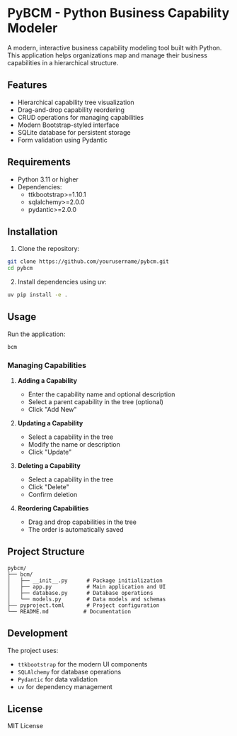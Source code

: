 # PyBCM - Python Business Capability Modeler

A modern, interactive business capability modeling tool built with Python. This application helps organizations map and manage their business capabilities in a hierarchical structure.

## Features

- Hierarchical capability tree visualization
- Drag-and-drop capability reordering
- CRUD operations for managing capabilities
- Modern Bootstrap-styled interface
- SQLite database for persistent storage
- Form validation using Pydantic

## Requirements

- Python 3.11 or higher
- Dependencies:
  - ttkbootstrap>=1.10.1
  - sqlalchemy>=2.0.0
  - pydantic>=2.0.0

## Installation

1. Clone the repository:
```bash
git clone https://github.com/yourusername/pybcm.git
cd pybcm
```

2. Install dependencies using uv:
```bash
uv pip install -e .
```

## Usage

Run the application:
```bash
bcm
```

### Managing Capabilities

1. **Adding a Capability**
   - Enter the capability name and optional description
   - Select a parent capability in the tree (optional)
   - Click "Add New"

2. **Updating a Capability**
   - Select a capability in the tree
   - Modify the name or description
   - Click "Update"

3. **Deleting a Capability**
   - Select a capability in the tree
   - Click "Delete"
   - Confirm deletion

4. **Reordering Capabilities**
   - Drag and drop capabilities in the tree
   - The order is automatically saved

## Project Structure

```
pybcm/
├── bcm/
│   ├── __init__.py      # Package initialization
│   ├── app.py           # Main application and UI
│   ├── database.py      # Database operations
│   └── models.py        # Data models and schemas
├── pyproject.toml       # Project configuration
└── README.md           # Documentation
```

## Development

The project uses:
- `ttkbootstrap` for the modern UI components
- `SQLAlchemy` for database operations
- `Pydantic` for data validation
- `uv` for dependency management

## License

MIT License
